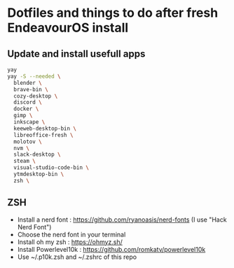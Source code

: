 # Dotfiles and things to do after fresh EndeavourOS install

## Update and install usefull apps

```sh
yay
yay -S --needed \
  blender \
  brave-bin \
  cozy-desktop \
  discord \
  docker \
  gimp \
  inkscape \
  keeweb-desktop-bin \
  libreoffice-fresh \
  molotov \
  nvm \
  slack-desktop \
  steam \
  visual-studio-code-bin \
  ytmdesktop-bin \
  zsh \
```

## ZSH

- Install a nerd font : https://github.com/ryanoasis/nerd-fonts (I use "Hack Nerd Font")
- Choose the nerd font in your terminal
- Install oh my zsh : https://ohmyz.sh/
- Install Powerlevel10k : https://github.com/romkatv/powerlevel10k
- Use ~/.p10k.zsh and ~/.zshrc of this repo
